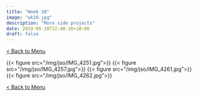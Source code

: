 ```yaml
---
title: "Week 10"
image: "wk10.jpg"
description: "More side projects"
date: 2019-05-10T22:48:16+10:00
draft: false
---
```


[< Back to Menu](/jso/)

{{< figure src="/img/jso/IMG_4251.jpg">}}
{{< figure src="/img/jso/IMG_4257.jpg">}}
{{< figure src="/img/jso/IMG_4261.jpg">}}
{{< figure src="/img/jso/IMG_4262.jpg">}}


[< Back to Menu](/jso/)
